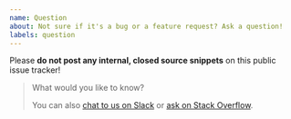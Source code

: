 ```yaml
---
name: Question
about: Not sure if it's a bug or a feature request? Ask a question!
labels: question
---
```


Please **do not post any internal, closed source snippets** on this public issue tracker!

> What would you like to know?
>
> You can also [chat to us on Slack](https://anzoss.slack.com/archives/CSDD7K0PP) or [ask on Stack Overflow](https://stackoverflow.com/questions/tagged/arrai).

